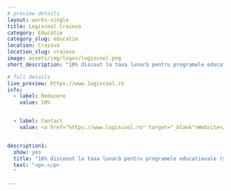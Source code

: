 ```yaml
---
# preview details
layout: works-single
title: Logiscool Craiova
category: Educatie
category_slug: educatie
location: Craiova
location_slug: craiova
image: assets/img/logos/logiscool.png
short_description: "10% discout la taxa lunară pentru programele educationale (se poate cumula cu alte discount-uri deja existente, in limita maxima de 15%"

# full details
live_preview: https://www.logiscool.ro
info:
  - label: Reducere
    value: 10%


  - label: Contact
    value: <a href="https://www.logiscool.ro" target="_blank">Website</a>


description1:
  show: yes
  title: "10% discount la taxa lunară pentru programele educationale (se poate cumula cu alte discount-uri deja existente, in limita maxima de 15%"
  text: "<p>.</p>
  "

---
```

